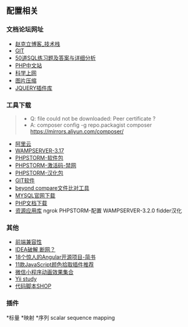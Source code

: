## 配置相关 ##
### 文档论坛网址 ###
- [赵克立博客_技术栈 ](https://www.zhaokeli.com/)
- [GIT](https://git-scm.com/book/zh/v2)
- [50道SQL练习题及答案与详细分析](https://www.jianshu.com/p/476b52ee4f1b "https://www.jianshu.com/p/fdb6115d927e")
- [PHP中文站](https://www.p2hp.com/ "")
- [科学上网](https://laod.cn/ "基本失效")
- [图片压缩](https://tinypng.com/ "TinyPNG – Compress PNG images while preserving transparency")
- [JQUERY插件库](http://www.jq22.com/daima "JQUERY插件库")

### 工具下载 ###
> * Q: file could not be downloaded: Peer certificate ?
> * A: composer config -g repo.packagist composer https://mirrors.aliyun.com/composer/
- [阿里云](https://mirrors.aliyun.com/composer/)
- [WAMPSERVER-3.17](https://blog.csdn.net/baidu_35297131/article/details/89738236 "https://545c.com/file/4763073-370442267")
- [PHPSTORM-软件包](https://www.jetbrains.com/phpstorm/download/other.html "ECHO源码社区-站群里一颗闪亮的星！")
- [PHPSTORM-激活码-禁网](http://medeming.com/ "http://pblog.rzepx.cn/27.htmlECHO源码社区-站群里一颗闪亮的星！")
- [PHPSTORM-汉化包](https://github.com/pingfangx/TranslatorX, "https://github.com/13966349186/TranslatorX")
- [GIT软件](https://gitforwindows.org/ "Git for Windows")
- [beyond compare文件比对工具](# "电脑管家")
- [MYSQL官网下载](https://dev.mysql.com/downloads/windows/installer/5.7.html)
- [PHP文档下载](https://www.php.net/download-docs.php "PHP: Download documentation")
- [资源应用库](http://caiyun.feixin.10086.cn/dl/175CkwzXXWNU2, "BScn") ngrok PHPSTORM-配置 WAMPSERVER-3.2.0 fidder汉化

### 其他 ###
- [前端兼容性](https://caniuse.com/# "Can I use... Support tables for HTML5, CSS3, etc")
- [IDEA破解 断网？](https://www.jianshu.com/p/0cd070178a0d "待测试")
- [18个惊人的Angular开源项目-简书](https://www.jianshu.com/p/c8d45d30f341)
- [11款JavaScript颜色拾取插件推荐](https://www.iteye.com/news/23619/)
- [微信小程序动画效果集合](https://blog.csdn.net/qq_33858250/article/details/80657978)
- [Yii study](http://www.kkh86.com/it/yii2/guide-login-login.html)
- [代码脚本SHOP](https://themeforest.net/item/devinvue-admin-vue-2-and-element-vue-webpack-cli-kit/20833913?__cf_chl_captcha_tk__=a986b2d7f0bae1666802c6b1294b3fc9cbe88d37-1579226495-0-AUPt6JUrMvJ_0tREdmsffKQd-arMVO_KZTzOekVaRhQvy4PxTF6hlMeDvJnm-7ZYnJkf1LkaqwKZBfjipi2c71oRxupUrfg9V1_ny8sTPWPFdykGBL30VEagpa-uXnKLxxs1Pom4vW11S7l46z1gLl8jutU9tw6FZ_kZrM0sA12y1GoWN3sgFg1IwF9fl7SO5Sqo81KBuLPLPiVDMsyzadH3QjPXLAD1fsR0245erpCWQuWEO1EUK5yDF6y1wTKyujhfSlEutIiFuhqBpy0vfk6aQe1yFpydGdq_8079lxQuzxDcS13ieUBA4k5-4S8eD_4E8nmfHVMPzongzSEnjDIoMfYtoc1r4OMUo6RUGVrGFg2Rl_xd7wzbUIXwPiP-N7j991_ThH8q328FcuMn5pZr2ez4SuzX3d3eoQFVN02fduj964RQx6lyLxEj7O3FlrdcYpKXIUzFGPMdgl7fX0E "PHP Scripts from CodeCanyon")
### 插件 ###

*标量 *映射 *序列
scalar
sequence
mapping
